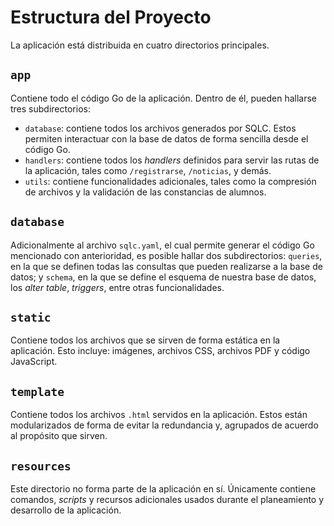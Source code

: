 # Estructura del Proyecto

La aplicación está distribuida en cuatro directorios principales.

## `app`

Contiene todo el código Go de la aplicación. Dentro de él, pueden hallarse tres subdirectorios:

- `database`: contiene todos los archivos generados por SQLC. Estos permiten interactuar con la base de datos de forma sencilla desde el código Go.
- `handlers`: contiene todos los _handlers_ definidos para servir las rutas de la aplicación, tales como `/registrarse`, `/noticias`, y demás.
- `utils`: contiene funcionalidades adicionales, tales como la compresión de archivos y la validación de las constancias de alumnos.

## `database`

Adicionalmente al archivo `sqlc.yaml`, el cual permite generar el código Go mencionado con anterioridad, es posible hallar dos subdirectorios: `queries`, en la que se definen todas las consultas que pueden realizarse a la base de datos; y `schema`, en la que se define el esquema de nuestra base de datos, los _alter table_, _triggers_, entre otras funcionalidades.

## `static`

Contiene todos los archivos que se sirven de forma estática en la aplicación. Esto incluye: imágenes, archivos CSS, archivos PDF y código JavaScript.

## `template`

Contiene todos los archivos `.html` servidos en la aplicación. Estos están modularizados de forma de evitar la redundancia y, agrupados de acuerdo al propósito que sirven.

## `resources`

Este directorio no forma parte de la aplicación en sí. Únicamente contiene comandos, _scripts_ y recursos adicionales usados durante el planeamiento y desarrollo de la aplicación.
